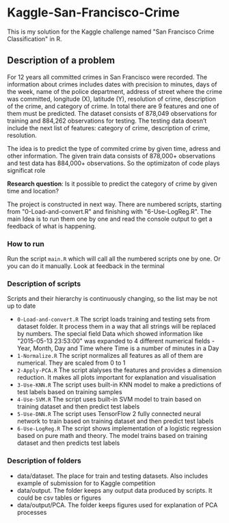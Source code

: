 # Kaggle-San-Francisco-Crime
This is my solution for the Kaggle challenge named "San Francisco Crime Classification" in R. 

<h2>Description of a problem</h2>
For 12 years all committed crimes in San Francisco were recorded. The information about crimes includes dates with precision to minutes, days of the week, name of the police department, address of street where the crime was committed, longitude (X), latitude (Y), resolution of crime, description of the crime, and category of crime. In total there are 9 features and one of them must be predicted. The dataset consists of 878,049 observations for training and 884,262 observations for testing. The testing data doesn’t include the next list of features: category of crime, description of crime, resolution. 

The idea is to predict the type of commited crime by given time, adress and other information. The given train data consists of  878,000+ observations and test data has 884,000+ observations. So the optimizaton of code plays significat role

<b>Research question</b>: Is it possible to predict the category of crime by given time and location?

The project is constructed in next way. There are numbered scripts, starting from "0-Load-and-convert.R" and finishing with "6-Use-LogReg.R". The main Idea is to run them one by one and read the console output to get a feedback of what is happening.

<h3>How to run</h3>

Run the script <code>main.R</code> which will call all the numbered scripts one by one. Or you can do it manually. Look at feedback in the terminal

<h3>Description of scripts</h3>
Scripts and their hierarchy is continuously changing, so the list may be not up to date
<ul>
  <li> <code>0-Load-and-convert.R</code> The script loads training and testing sets from dataset folder. It process them in a way that all strings will be replaced by numbers. The special field Data which showed information like "2015-05-13 23:53:00" was expanded to 4 different numerical fields - Year, Month, Day and Time where Time is a number of minutes in a Day   </li>
  <li> <code>1-Normalize.R</code> The script normalizes all features as all of them are numerical. They are scaled from 0 to 1</li>
  <li> <code>2-Apply-PCA.R</code> The script alalyses the features and provides a dimension reduction. It makes all plots important for explanation and visualisation</li>
  <li> <code>3-Use-KNN.R</code> The script uses built-in KNN model to make a predictions of test labels based on training samples</li>
  <li> <code>4-Use-SVM.R</code> The script uses built-in SVM model to train based on training dataset and then predict test labels</li>
  <li> <code>5-Use-DNN.R</code> The script uses TensorFlow 2 fully connected neural network to train based on training dataset and then predict test labels</li>
  <li> <code>6-Use-LogReg.R</code> The script shows implementation of a logistic regression based on pure math and theory. The model trains based on training dataset and then predicts test labels</li>
</ul>

<h3>Description of folders</h3>
<ul>
  <li> data/dataset. The place for train and testing datasets. Also includes example of submission for to Kaggle competition</li>
  <li> data/output. The folder keeps any output data produced by scripts. It could be csv tables or figures</li>
  <li> data/output/PCA. The folder keeps figures used for explanation of PCA processes</li>
</ul>
